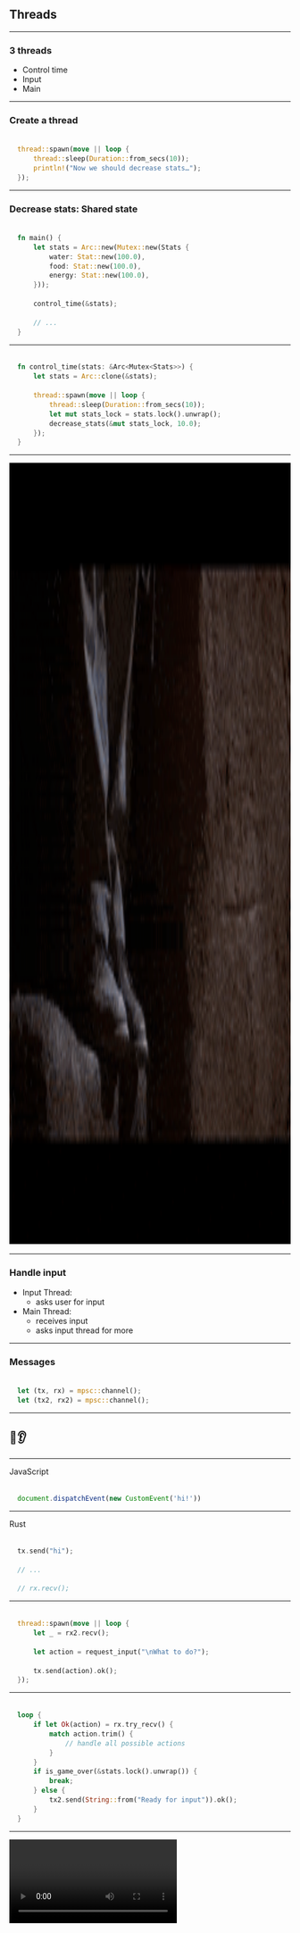 ## Threads

---

### 3 threads

<ul>
  <li class="fragment">Control time</li>
  <li class="fragment">Input</li>
  <li class="fragment">Main</li>
</ul>

---

### Create a thread

```rust

  thread::spawn(move || loop {
      thread::sleep(Duration::from_secs(10));
      println!("Now we should decrease stats…");
  });


```

---

### Decrease stats: Shared state

```rust

  fn main() {
      let stats = Arc::new(Mutex::new(Stats {
          water: Stat::new(100.0),
          food: Stat::new(100.0),
          energy: Stat::new(100.0),
      }));

      control_time(&stats);

      // ...
  }


```

---

```rust

  fn control_time(stats: &Arc<Mutex<Stats>>) {
      let stats = Arc::clone(&stats);

      thread::spawn(move || loop {
          thread::sleep(Duration::from_secs(10));
          let mut stats_lock = stats.lock().unwrap();
          decrease_stats(&mut stats_lock, 10.0);
      });
  }


```

---

<img src="./public/leap.gif" alt="leap of faith" style="height: 35vh">

---

### Handle input

<ul>
  <li class="fragment">
    Input Thread:
    <ul>
      <li>asks user for input</li>
    </ul>
  </li>
  <li class="fragment">Main Thread:
   <ul>
      <li>receives input</li>
      <li>asks input thread for more</li>
    </ul>
  </li>
</ul>

---

### Messages

```rust

  let (tx, rx) = mpsc::channel();
  let (tx2, rx2) = mpsc::channel();


```

---

## 🌲👂

---

JavaScript

```js

  document.dispatchEvent(new CustomEvent('hi!'))


```

---

Rust

```rust

  tx.send("hi");

  // ...

  // rx.recv();


```

---

```rust

  thread::spawn(move || loop {
      let _ = rx2.recv();

      let action = request_input("\nWhat to do?");

      tx.send(action).ok();
  });


```

---

```rust

  loop {
      if let Ok(action) = rx.try_recv() {
          match action.trim() {
              // handle all possible actions
          }
      }
      if is_game_over(&stats.lock().unwrap()) {
          break;
      } else {
          tx2.send(String::from("Ready for input")).ok();
      }
  }


```


---

<video src="public/live-threads.mp4" loop data-autoplay controls />

---

```rust

  loop {
      if let Ok(action) = rx.try_recv() {
          match action.trim() {
              // handle all possible actions
          }
          // now we are ready for another action:
          tx2.send(String::from("Ready for input")).ok();
      }
      if is_game_over(&stats.lock().unwrap()) {
          break;
      }
  }


```

---

Overwhelmed?

![Scared Snow White](https://media.giphy.com/media/ETM2m9EI2pge4/giphy.gif)

